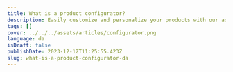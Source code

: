 ```yaml
---
title: What is a product configurator?
description: Easily customize and personalize your products with our advanced product configurator.
tags: []
cover: ../../../assets/articles/configurator.png
language: da
isDraft: false
publishDate: 2023-12-12T11:25:55.423Z
slug: what-is-a-product-configurator-da
---
```


